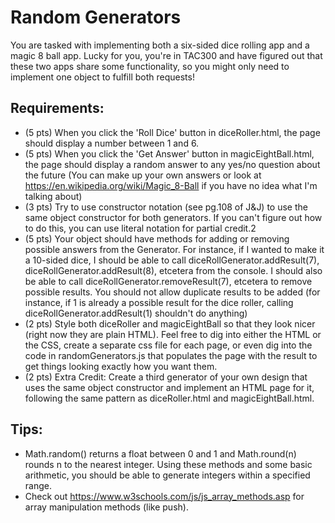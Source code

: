 # Random Generators
You are tasked with implementing both a six-sided dice rolling app and a magic 8 ball app. Lucky for you, you're in TAC300 and have figured out that these two apps share some functionality, so you might only need to implement one object to fulfill both requests!

## Requirements:
* (5 pts) When you click the 'Roll Dice' button in diceRoller.html, the page should display a number between 1 and 6.
* (5 pts) When you click the 'Get Answer' button in magicEightBall.html, the page should display a random answer to any yes/no question about the future (You can make up your own answers or look at https://en.wikipedia.org/wiki/Magic_8-Ball if you have no idea what I'm talking about)
* (3 pts) Try to use constructor notation (see pg.108 of J&J) to use the same object constructor for both generators. If you can't figure out how to do this, you can use literal notation for partial credit.2
* (5 pts) Your object should have methods for adding or removing possible answers from the Generator. For instance, if I wanted to make it a 10-sided dice, I should be able to call diceRollGenerator.addResult(7), diceRollGenerator.addResult(8), etcetera from the console. I should also be able to call diceRollGenerator.removeResult(7), etcetera to remove possible results. You should not allow duplicate results to be added (for instance, if 1 is already a possible result for the dice roller, calling diceRollGenerator.addResult(1) shouldn't do anything)
* (2 pts) Style both diceRoller and magicEightBall so that they look nicer (right now they are plain HTML). Feel free to dig into either the HTML or the CSS, create a separate css file for each page, or even dig into the code in randomGenerators.js that populates the page with the result to get things looking exactly how you want them.
* (2 pts) Extra Credit: Create a third generator of your own design that uses the same object constructor and implement an HTML page for it, following the same pattern as diceRoller.html and magicEightBall.html.

## Tips:
* Math.random() returns a float between 0 and 1 and Math.round(n) rounds n to the nearest integer. Using these methods and some basic arithmetic, you should be able to generate integers within a specified range.
* Check out https://www.w3schools.com/js/js_array_methods.asp for array manipulation methods (like push).

